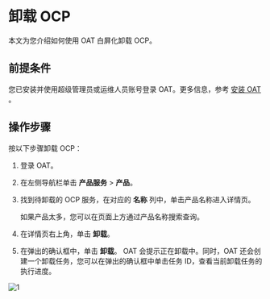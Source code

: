# 卸载 OCP

本文为您介绍如何使用 OAT 白屏化卸载 OCP。

## 前提条件

您已安装并使用超级管理员或运维人员账号登录 OAT。更多信息，参考 [安装 OAT](../300.deployment-guide/200.prepare-the-deployment-environment/100.install-oat.md) 。

## 操作步骤

按以下步骤卸载 OCP：

1. 登录 OAT。

2. 在左侧导航栏单击 **产品服务** > **产品**。

3. 找到待卸载的 OCP 服务，在对应的 **名称** 列中，单击产品名称进入详情页。

   如果产品太多，您可以在页面上方通过产品名称搜索查询。

4. 在详情页右上角，单击 **卸载**。

5. 在弹出的确认框中，单击 **卸载**。 OAT 会提示正在卸载中。同时，OAT 还会创建一个卸载任务，您可以在弹出的确认框中单击任务 ID，查看当前卸载任务的执行进度。

![1](https://obbusiness-private.oss-cn-shanghai.aliyuncs.com/doc/img/ocp/420/%E5%8D%B8%E8%BD%BD%20OCP.png)
